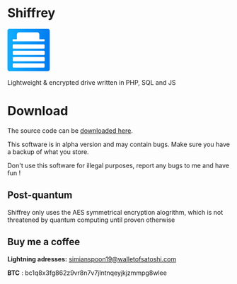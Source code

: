 # Shiffrey
![Shiffrey icon](https://github.com/SultanRancho/Shiffrey/blob/main/content/favicon.png?raw=true)

Lightweight &amp; encrypted drive written in PHP, SQL and JS

# Download
The source code can be [downloaded here](https://github.com/SultanRancho/Shiffrey/releases/).

This software is in alpha version and may contain bugs. Make sure you have a backup of what you store.

Don't use this software for illegal purposes, report any bugs to me and have fun !

## Post-quantum
Shiffrey only uses the AES symmetrical encryption alogrithm, which is not threatened by quantum computing until proven otherwise

## Buy me a coffee
**Lightning adresses:** simianspoon19@walletofsatoshi.com

**BTC** : bc1q8x3fg862z9vr8n7v7jlntnqeyjkjzmmpg8wlee
